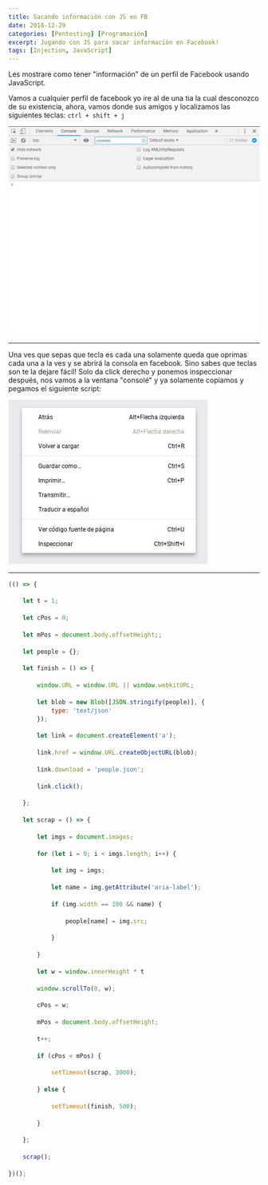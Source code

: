 ```yaml
---
title: Sacando información con JS en FB
date: 2018-12-29
categories: [Pentesting] [Programación] 
excerpt: Jugando con JS para sacar información en Facebook!
tags: [Injection, JavaScript]
---
```

  
Les mostrare como tener "información" de un perfil de Facebook usando JavaScript.  

Vamos a cualquier perfil de facebook yo ire al de una tia la cual desconozco de su existencia, ahora, vamos donde sus amigos y localizamos las siguientes teclas: `ctrl + shift + j`

![console.jpg](/assets/img/post/02/consola.jpg)

-------

 Una ves que sepas que tecla es cada una solamente queda que oprimas cada una a la ves y se abrirá la consola en facebook. Sino sabes que teclas son te la dejare fácil! Solo da click derecho y ponemos inspeccionar después, nos vamos a la ventana "consolé" y ya solamente copiamos y pegamos el siguiente script:
 
 ![inspeccionar.jpg](/assets/img/post/02/inspeccionar.jpg)

-------


```JavaScript
(() => {

	let t = 1;

	let cPos = 0;

	let mPos = document.body.offsetHeight;;

	let people = {};

	let finish = () => {

		window.URL = window.URL || window.webkitURL;

		let blob = new Blob([JSON.stringify(people)], {
			type: 'text/json'
		});

		let link = document.createElement('a');

		link.href = window.URL.createObjectURL(blob);

		link.download = 'people.json';

		link.click();

	};

	let scrap = () => {

		let imgs = document.images;

		for (let i = 0; i < imgs.length; i++) {

			let img = imgs;

			let name = img.getAttribute('aria-label');

			if (img.width == 100 && name) {

				people[name] = img.src;

			}

		}

		let w = window.innerHeight * t

		window.scrollTo(0, w);

		cPos = w;

		mPos = document.body.offsetHeight;

		t++;

		if (cPos < mPos) {

			setTimeout(scrap, 3000);

		} else {

			setTimeout(finish, 500);

		}

	};

	scrap();

})();
```